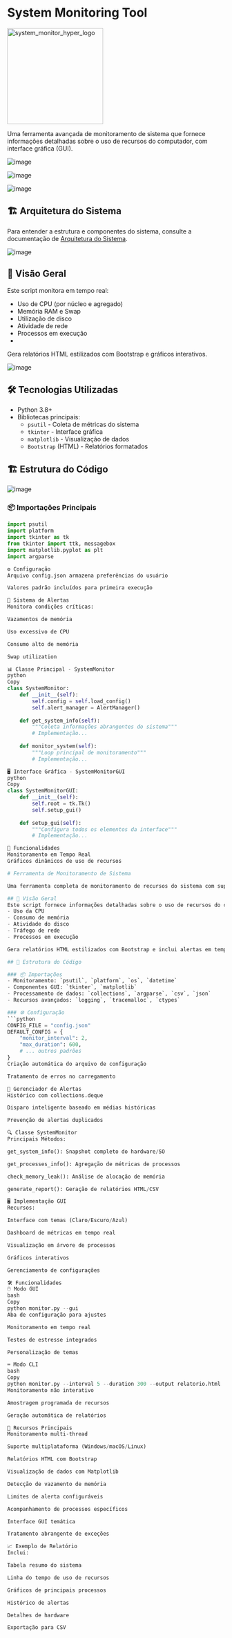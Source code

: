 # System Monitoring Tool               

<img width="222" alt="system_monitor_hyper_logo" src="https://github.com/user-attachments/assets/3a2eb494-9951-4c0e-80f2-a34fe1d5c2ff" />


Uma ferramenta avançada de monitoramento de sistema que fornece informações detalhadas sobre o uso de recursos do computador, com interface gráfica (GUI).

![image](https://github.com/user-attachments/assets/78c507d1-a8aa-4b5e-a2bf-8803f686eb41)

![image](https://github.com/user-attachments/assets/62d82e53-52cd-428f-9627-b1333281067e)

![image](https://github.com/user-attachments/assets/d17a6258-48fe-4e33-9f0c-005f4cb39388)

## 🏗️ Arquitetura do Sistema
Para entender a estrutura e componentes do sistema, consulte a documentação de [Arquitetura do Sistema](https://w4rrl3ss.github.io/smhb_v5_6/system_architecture.html).

![image](https://github.com/user-attachments/assets/9ae78071-e81b-4a9e-a641-aa7d50f729e8)

## 📌 Visão Geral

Este script monitora em tempo real:
- Uso de CPU (por núcleo e agregado)
- Memória RAM e Swap
- Utilização de disco
- Atividade de rede
- Processos em execução
- 

Gera relatórios HTML estilizados com Bootstrap e gráficos interativos.

![image](https://github.com/user-attachments/assets/da37926e-ec34-4216-a90f-2c5c52a0c163)

## 🛠️ Tecnologias Utilizadas

- Python 3.8+
- Bibliotecas principais:
  - `psutil` - Coleta de métricas do sistema
  - `tkinter` - Interface gráfica
  - `matplotlib` - Visualização de dados
  - `Bootstrap` (HTML) - Relatórios formatados

## 🏗️ Estrutura do Código

![image](https://github.com/user-attachments/assets/56d80311-36f6-4420-b5da-265efa5540f9)

### 📦 Importações Principais
```python
import psutil
import platform
import tkinter as tk
from tkinter import ttk, messagebox
import matplotlib.pyplot as plt
import argparse

⚙️ Configuração
Arquivo config.json armazena preferências do usuário

Valores padrão incluídos para primeira execução

🚨 Sistema de Alertas
Monitora condições críticas:

Vazamentos de memória

Uso excessivo de CPU

Consumo alto de memória

Swap utilization

📊 Classe Principal - SystemMonitor
python
Copy
class SystemMonitor:
    def __init__(self):
        self.config = self.load_config()
        self.alert_manager = AlertManager()
        
    def get_system_info(self):
        """Coleta informações abrangentes do sistema"""
        # Implementação...
    
    def monitor_system(self):
        """Loop principal de monitoramento"""
        # Implementação...

🖥️ Interface Gráfica - SystemMonitorGUI
python
Copy
class SystemMonitorGUI:
    def __init__(self):
        self.root = tk.Tk()
        self.setup_gui()
        
    def setup_gui(self):
        """Configura todos os elementos da interface"""
        # Implementação...

🚀 Funcionalidades
Monitoramento em Tempo Real
Gráficos dinâmicos de uso de recursos

# Ferramenta de Monitoramento de Sistema

Uma ferramenta completa de monitoramento de recursos do sistema com suporte a interface gráfica (GUI) e linha de comando (CLI), relatórios detalhados e capacidades de alerta.

## 📖 Visão Geral
Este script fornece informações detalhadas sobre o uso de recursos do computador através de uma interface gráfica (GUI) e linha de comando (CLI). Monitora:
- Uso da CPU
- Consumo de memória
- Atividade do disco
- Tráfego de rede
- Processos em execução

Gera relatórios HTML estilizados com Bootstrap e inclui alertas em tempo real para limites de recursos.

## 🧠 Estrutura do Código

### 📦 Importações
- Monitoramento: `psutil`, `platform`, `os`, `datetime`
- Componentes GUI: `tkinter`, `matplotlib`
- Processamento de dados: `collections`, `argparse`, `csv`, `json`
- Recursos avançados: `logging`, `tracemalloc`, `ctypes`

### ⚙️ Configuração
```python
CONFIG_FILE = "config.json"
DEFAULT_CONFIG = {
    "monitor_interval": 2,
    "max_duration": 600,
    # ... outros padrões
}
Criação automática do arquivo de configuração

Tratamento de erros no carregamento

🚨 Gerenciador de Alertas
Histórico com collections.deque

Disparo inteligente baseado em médias históricas

Prevenção de alertas duplicados

🔍 Classe SystemMonitor
Principais Métodos:

get_system_info(): Snapshot completo do hardware/SO

get_processes_info(): Agregação de métricas de processos

check_memory_leak(): Análise de alocação de memória

generate_report(): Geração de relatórios HTML/CSV

🖥️ Implementação GUI
Recursos:

Interface com temas (Claro/Escuro/Azul)

Dashboard de métricas em tempo real

Visualização em árvore de processos

Gráficos interativos

Gerenciamento de configurações

🛠️ Funcionalidades
🖱️ Modo GUI
bash
Copy
python monitor.py --gui
Aba de configuração para ajustes

Monitoramento em tempo real

Testes de estresse integrados

Personalização de temas

⌨️ Modo CLI
bash
Copy
python monitor.py --interval 5 --duration 300 --output relatorio.html
Monitoramento não interativo

Amostragem programada de recursos

Geração automática de relatórios

🌟 Recursos Principais
Monitoramento multi-thread

Suporte multiplataforma (Windows/macOS/Linux)

Relatórios HTML com Bootstrap

Visualização de dados com Matplotlib

Detecção de vazamento de memória

Limites de alerta configuráveis

Acompanhamento de processos específicos

Interface GUI temática

Tratamento abrangente de exceções

📈 Exemplo de Relatório
Inclui:

Tabela resumo do sistema

Linha do tempo de uso de recursos

Gráficos de principais processos

Histórico de alertas

Detalhes de hardware

Exportação para CSV
